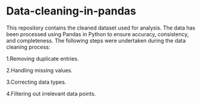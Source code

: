 # Data-cleaning-in-pandas
This repository contains the cleaned dataset used for  analysis. The data has been processed using Pandas in Python to ensure accuracy, consistency, and completeness. The following steps were undertaken during the data cleaning process:

1.Removing duplicate entries.

2.Handling missing values.

3.Correcting data types.

4.Filtering out irrelevant data points.
